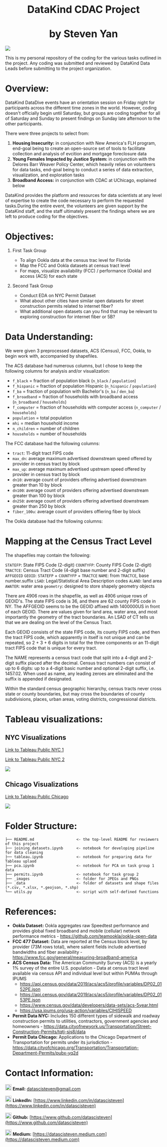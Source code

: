 <h1><center><font size="6">DataKind CDAC Project</font></center></h1>
<h1><center><font size="6">by Steven Yan</font></center></h1>

<img src="images/DataKind.png">

This is my personal repository of the coding for the various tasks outlined in the project.  Any coding was submitted and reviewed by DataKind Data Leads before submitting to the project organization.

# Overview:

DataKind DataDive events have an orientation session on Friday night for participants across the different time zones in the world.  However, coding doesn't officially begin until Saturday, but groups are coding together for all of Saturday and Sunday to present findings on Sunday late afternoon to the other participants.

There were three projects to select from:

1. **Housing Insecurity:** in conjunction with New America's FLH program, end-goal being to create an open-source set of tools to facilitate collection and analysis of evcition and mortgage foreclosure data
2. **Young Females Impacted by Justice System:** in conjunction with the Delores Barr Weaver Policy Center, which heavily relies on volunteers for data tasks, end-goal being to conduct a series of data extraction, visualization, and exploration tasks
3. **Broadband Access:**  in conjunction with CDAC at UChicago, explained below

DataKind provides the platform and resources for data scientists at any level of expertise to create the code necessary to perform the requested tasks.During the entire event, the volunteers are given support by the DataKind staff, and the staff ultimately present the findings where we are left to produce coding for the objectives.

# Objectives:

1. First Task Group
   
	- To align Ookla data at the census trac level for Florida
	- Map the FCC and Ookla datasets at census tract level
	- For maps, visualize availability (FCC) / performance (Ookla) and access (ACS) for each state

2. Second Task Group
   
	- Conduct EDA on NYC Permit Dataset
	- What about other cities have similar open datasets for street construction permits related to internet fiber?
	- What additional open datasets can you find that may be relevant to exploring construction for internet fiber or 5B?


# Data Understanding:

We were given 3 preprocessed datasets, ACS (Census), FCC, Ookla, to begin work with, accompanied by shapefiles.

The ACS database had numerous columns, but I chose to keep the following columns for analysis and/or visualization:

- `f_black` = fraction of population black (`n_black` / `population`)
- `f_hispanic` = fraction of population Hispanic (`n_hispanic` / `population`)
- `f_ba` = fraction of population with Bachelor's (`n_ba` / `den_ba`)
- `f_broadband` =  fraction of households with broadband access (`n_broadband` / `households`)
- `f_computer` = fraction of households with computer access (`n_computer` / `households`)
- `population` = total population
- `mhi` = median household income
- `n_children` = number of children
- `households` = number of households

The FCC database had the following columns:

- `tract`: 11-digit tract FIPS code
- `max_dn`: average maximum advertised downstream speed offered by provider in census tract by block
- `max_up`: average maximum advertised upstream speed offered by provider in census tract by block
- `dn10`:	average count of providers offering advertised downstream greater than 10 by block
- `dn100`: average count of providers offering advertised downstream greater than 100 by block
- `dn250`: average count of providers offering advertised downstream greater than 250 by block
- `fiber_100u`: average count of providers offiering fiber by block


The Ookla database had the following columns:




# Mapping at the Census Tract Level

The shapefiles may contain the following:

`STATEFP`: State FIPS Code (2-digit)
`COUNTYFP`: County FIPS Code (2-digit)
`TRACTCE`: Census Tract Code (4-digit base number and 2-digit suffix)
`AFFGEOID`
`GEOID`: `STATEFP` + `COUNTYFP` + `TRACTCE`
`NAME`: from `TRACTCE`, base number.suffix
`LSAD`: Legal/Statistical Area Description codes
`ALAND`: land area
`AWATER`: water area
`geometry`: designed to store shapely geometry objects

There are 4906 rows in the shapefile, as well as 4906 unique rows of GEOID's. The state FIPS code is 36, and there are 62 county FIPS code in NY.  The AFFGEOID seems to be the GEOID affixed with 1400000US in front of each GEOID.  There are values given for land area, water area, and most importantly the geometry of the tract boundaries. An LSAD of CT tells us that we are dealing on the level of the Census Tract.

Each GEOID consists of the state FIPS code, its county FIPS code, and then the tract FIPS code, which apparently in itself is not unique and can be repeated, so 2 + 3 + 6 digits in total for the three components or an 11-digit tract FIPS code that is unique for every tract.

The NAME represents a census tract code that split into a 4-digit and 2-digit suffix placed after the decimal. Census tract numbers can consist of up to 6 digits:  up to a 4-digit basic number and optional 2-digit suffix, i.e. 1457.02. When used as name, any leading zeroes are eliminated and the suffix is appended if designated. 

Within the standard census geographic hierarchy, census tracts never cross state or county boundaries, but may cross the boundaries of county subdivisions, places, urban areas, voting districts, congressional districts. 


# Tableau visualizations:

## NYC Visualizations

[Link to Tableau Public NYC 1](https://public.tableau.com/views/DataKIndCDACProjectVisualization-NYCMetro2/Dashboard2?:language=en-US&:display_count=n&:origin=viz_share_link)

[Link to Tableau Public NYC 2](https://public.tableau.com/views/DataKIndUCCDACProjectPreliminaryEDA-NYCMetro/NYCMetroArea?:language=en-US&:display_count=n&:origin=viz_share_link)

<img src='images/nyc_tableau.png'>

## Chicago Visualizations

[Link to Tableau Public Chicago](https://public.tableau.com/views/DataKIndUCCDACProjectPreliminaryEDA-Chicago/Chicagoland?:language=en-US&:display_count=n&:origin=viz_share_link)

<img src='images/tableau_chicago.png'>



# Folder Structure:

	├── README.md                   <- the top-level README for reviewers of this project
	├── joining_datasets.ipynb      <- notebook for developing pipeline for data cleaning
	├── tableau.ipynb               <- notebook for preparing data for Tableau uplaod
	├── pca.ipynb                   <- notebook for PCA on task group 1 data
	├── permits.ipynb               <- notebook for task group 2
	├── _images                     <- folder for JPEGs and PNGs
	├── _data                       <- folder of datasets and shape files (*.csv, *.xlsx, *.geojson, *.shp)
	└── utils.py                    <- script with self-defined functions


# References:

- **Ookla Dataset:**  Ookla aggregates raw Speedtest performance and provides global fixed broadband and mobile (cellular) network performance metrics - https://github.com/teamookla/ookla-open-data
- **FCC 477 Dataset:**  Data are reported at the Census block level, by provider (73M rows total), where salient fields include advertised bandwidths and fiber availability - https://www.fcc.gov/general/measuring-broadband-america
- **ACS Census Data:**  The American Community Survey (ACS)  is a yearly 1% survey of the entire U.S. population - Data at census tract level available via census API and individual level but within PUMAs through IPUMS
  - https://api.census.gov/data/2019/acs/acs5/profile/variables/DP02_0152PE.json
  - https://api.census.gov/data/2019/acs/acs5/profile/variables/DP02_0153PE.json 
  - https://www.census.gov/data/developers/data-sets/acs-5year.html
  - https://usa.ipums.org/usa-action/variables/CIHISPEED
- **Permit Data NYC:**  Includes 150 different types of sidewalk and roadway construction permits to utilities, contractors, government agencies and homeowners - https://data.cityofnewyork.us/Transportation/Street-Construction-Permits/tqtj-sjs8/data
- **Permit Data Chicago:**  Applications to the Chicago Department of Transportation for permits under its jurisdiction - https://data.cityofchicago.org/Transportation/Transportation-Department-Permits/pubx-yq2d



# Contact Information:

<img src="images/mail_icon.png" width="20"> **Email:**  [datascisteven@gmail.com](mailto:datascisteven@gmail.com)

<img src="images/linkedin_icon.png" width="20"> **LinkedIn:**  [https://www.linkedin.com/in/datascisteven](https://www.linkedin.com/in/datascisteven)

<img src="images/github_icon.png" width="20"> **Github:**  [https://www.github.com/datascisteven](https://www.github.com/datascisteven)

<img src="images/Rainbow-Medium.png" width="20"> **Medium:** [https://datascisteven.medium.com](https://datascisteven.medium.com)